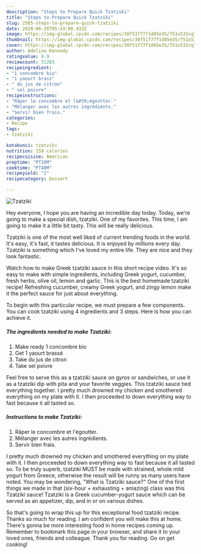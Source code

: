 ```yaml
---
description: "Steps to Prepare Quick Tzatziki"
title: "Steps to Prepare Quick Tzatziki"
slug: 2565-steps-to-prepare-quick-tzatziki
date: 2020-06-26T05:43:00.433Z
image: https://img-global.cpcdn.com/recipes/30f51f77f1d85e35/751x532cq70/tzatziki-photo-principale-de-la-recette.jpg
thumbnail: https://img-global.cpcdn.com/recipes/30f51f77f1d85e35/751x532cq70/tzatziki-photo-principale-de-la-recette.jpg
cover: https://img-global.cpcdn.com/recipes/30f51f77f1d85e35/751x532cq70/tzatziki-photo-principale-de-la-recette.jpg
author: Adeline Kennedy
ratingvalue: 4.9
reviewcount: 31283
recipeingredient:
- "1 concombre bio"
- "1 yaourt brass"
- " du jus de citron"
- " sel poivre"
recipeinstructions:
- "Râper le concombre et l&#39;égoutter."
- "Mélanger avec les autres ingrédients."
- "Servir bien frais."
categories:
- Recipe
tags:
- tzatziki

katakunci: tzatziki 
nutrition: 159 calories
recipecuisine: American
preptime: "PT26M"
cooktime: "PT40M"
recipeyield: "2"
recipecategory: Dessert

---
```



![Tzatziki](https://img-global.cpcdn.com/recipes/30f51f77f1d85e35/751x532cq70/tzatziki-photo-principale-de-la-recette.jpg)

Hey everyone, I hope you are having an incredible day today. Today, we're going to make a special dish, tzatziki. One of my favorites. This time, I am going to make it a little bit tasty. This will be really delicious.

Tzatziki is one of the most well liked of current trending foods in the world. It's easy, it's fast, it tastes delicious. It is enjoyed by millions every day. Tzatziki is something which I've loved my entire life. They are nice and they look fantastic.

Watch how to make Greek tzatziki sauce in this short recipe video. It&#39;s so easy to make with simple ingredients, including Greek yogurt, cucumber, fresh herbs, olive oil, lemon and garlic. This is the best homemade tzatziki recipe! Refreshing cucumber, creamy Greek yogurt, and zingy lemon make it the perfect sauce for just about everything.


To begin with this particular recipe, we must prepare a few components. You can cook tzatziki using 4 ingredients and 3 steps. Here is how you can achieve it.

<!--inarticleads1-->

##### The ingredients needed to make Tzatziki:

1. Make ready 1 concombre bio
1. Get 1 yaourt brassé
1. Take  du jus de citron
1. Take  sel poivre


Feel free to serve this as a tzatziki sauce on gyros or sandwiches, or use it as a tzatziki dip with pita and your favorite veggies. This tzatziki sauce tied everything together. I pretty much drowned my chicken and smothered everything on my plate with it. I then proceeded to down everything way to fast because it all tasted so. 

<!--inarticleads2-->

##### Instructions to make Tzatziki:

1. Râper le concombre et l&#39;égoutter.
1. Mélanger avec les autres ingrédients.
1. Servir bien frais.


I pretty much drowned my chicken and smothered everything on my plate with it. I then proceeded to down everything way to fast because it all tasted so. To be truly superb, tzatziki MUST be made with strained, whole mild yogurt from Greece, otherwise the result will be runny as many users have noted. You may be wondering, &#34;What is Tzatziki sauce?&#34; One of the first things we made in that (six-hour + exhausting + amazing) class was this Tzatziki sauce! Tzatziki is a Greek cucumber-yogurt sauce which can be served as an appetizer, dip, and in or on various dishes. 

So that's going to wrap this up for this exceptional food tzatziki recipe. Thanks so much for reading. I am confident you will make this at home. There's gonna be more interesting food in home recipes coming up. Remember to bookmark this page in your browser, and share it to your loved ones, friends and colleague. Thank you for reading. Go on get cooking!
